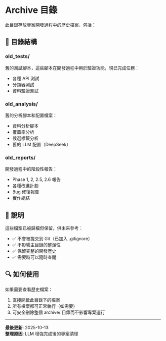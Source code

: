 # Archive 目錄

此目錄存放專案開發過程中的歷史檔案，包括：

## 📁 目錄結構

### old_tests/
舊的測試腳本，這些腳本在開發過程中用於驗證功能，現已完成任務：
- 各種 API 測試
- 分類器測試
- 資料驗證測試

### old_analysis/
舊的分析腳本和配置檔案：
- 資料分析腳本
- 覆蓋率分析
- 候選標籤分析
- 舊的 LLM 配置（DeepSeek）

### old_reports/
開發過程中的階段性報告：
- Phase 1, 2, 2.5, 2.6 報告
- 各種改進計劃
- Bug 修復報告
- 實作總結

## 📝 說明

這些檔案已被歸檔但保留，供未來參考：
- ✅ 不會被提交到 Git（已加入 .gitignore）
- ✅ 不影響主目錄的整潔性
- ✅ 保留完整的開發歷史
- ✅ 需要時可以隨時查閱

## 🔍 如何使用

如果需要查看歷史檔案：
1. 直接開啟此目錄下的檔案
2. 所有檔案都可正常執行（如需要）
3. 可安全刪除整個 archive/ 目錄而不影響專案運行

---

**最後更新**: 2025-10-13  
**整理原因**: LLM 增強完成後的專案清理

